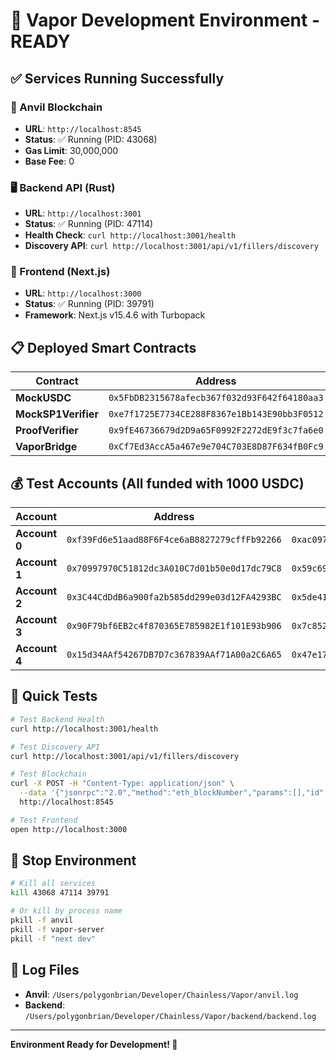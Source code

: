 # 🚀 Vapor Development Environment - READY

## ✅ Services Running Successfully

### 🔗 Anvil Blockchain
- **URL**: `http://localhost:8545`
- **Status**: ✅ Running (PID: 43068)
- **Gas Limit**: 30,000,000
- **Base Fee**: 0

### 🖥️  Backend API (Rust)  
- **URL**: `http://localhost:3001`
- **Status**: ✅ Running (PID: 47114)
- **Health Check**: `curl http://localhost:3001/health`
- **Discovery API**: `curl http://localhost:3001/api/v1/fillers/discovery`

### 📱 Frontend (Next.js)
- **URL**: `http://localhost:3000`  
- **Status**: ✅ Running (PID: 39791)
- **Framework**: Next.js v15.4.6 with Turbopack

## 📋 Deployed Smart Contracts

| Contract | Address |
|----------|---------|
| **MockUSDC** | `0x5FbDB2315678afecb367f032d93F642f64180aa3` |
| **MockSP1Verifier** | `0xe7f1725E7734CE288F8367e1Bb143E90bb3F0512` |
| **ProofVerifier** | `0x9fE46736679d2D9a65F0992F2272dE9f3c7fa6e0` |
| **VaporBridge** | `0xCf7Ed3AccA5a467e9e704C703E8D87F634fB0Fc9` |

## 💰 Test Accounts (All funded with 1000 USDC)

| Account | Address | Private Key |
|---------|---------|-------------|
| **Account 0** | `0xf39Fd6e51aad88F6F4ce6aB8827279cffFb92266` | `0xac0974bec39a17e36ba4a6b4d238ff944bacb478cbed5efcae784d7bf4f2ff80` |
| **Account 1** | `0x70997970C51812dc3A010C7d01b50e0d17dc79C8` | `0x59c6995e998f97a5a0044966f0945389dc9e86dae88c7a8412f4603b6b78690d` |
| **Account 2** | `0x3C44CdDdB6a900fa2b585dd299e03d12FA4293BC` | `0x5de4111afa1a4b94908f83103eb1f1706367c2e68ca870fc3fb9a804cdab365a` |
| **Account 3** | `0x90F79bf6EB2c4f870365E785982E1f101E93b906` | `0x7c852118294e51e653712a81e05800f419141751be58f605c371e15141b007a6` |
| **Account 4** | `0x15d34AAf54267DB7D7c367839AAf71A00a2C6A65` | `0x47e179ec197488593b187f80a00eb0da91f1b9d0b13f8733639f19c30a34926a` |

## 🧪 Quick Tests

```bash
# Test Backend Health
curl http://localhost:3001/health

# Test Discovery API  
curl http://localhost:3001/api/v1/fillers/discovery

# Test Blockchain
curl -X POST -H "Content-Type: application/json" \
  --data '{"jsonrpc":"2.0","method":"eth_blockNumber","params":[],"id":1}' \
  http://localhost:8545

# Test Frontend
open http://localhost:3000
```

## 🔄 Stop Environment

```bash
# Kill all services
kill 43068 47114 39791

# Or kill by process name
pkill -f anvil
pkill -f vapor-server  
pkill -f "next dev"
```

## 📄 Log Files

- **Anvil**: `/Users/polygonbrian/Developer/Chainless/Vapor/anvil.log`
- **Backend**: `/Users/polygonbrian/Developer/Chainless/Vapor/backend/backend.log`

---

**Environment Ready for Development! 🎯**
